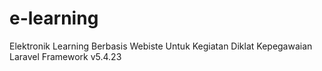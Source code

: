 # e-learning
Elektronik Learning Berbasis Webiste Untuk Kegiatan Diklat Kepegawaian <br/>
Laravel Framework v5.4.23
